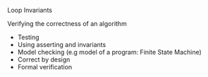 Loop Invariants

Verifying the correctness of an algorithm
- Testing
- Using asserting and invariants
- Model checking (e.g model of a program: Finite State Machine)
- Correct by design
- Formal verification